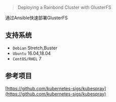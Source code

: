 > Deploying a Rainbond Cluster with GlusterFS

通过Ansible快速部署GlusterFS

## 支持系统

- `Debian` Stretch,Buster
- `Ubuntu` 16.04,18.04
- `CentOS/RHEL` 7

## 参考项目

[https://github.com/kubernetes-sigs/kubespray](https://github.com/kubernetes-sigs/kubespray)